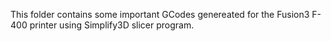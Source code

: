 This folder contains some important GCodes genereated for the Fusion3 F-400 printer using Simplify3D slicer program. 
